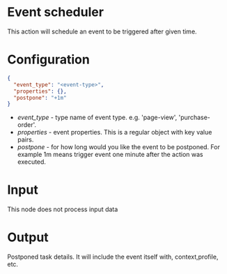 # Event scheduler

This action will schedule an event to be triggered after given time.

# Configuration

```json
{
  "event_type": "<event-type>",
  "properties": {},
  "postpone": "+1m"
}
```

* *event_type* - type name of event type. e.g. 'page-view', 'purchase-order'.
* *properties* - event properties. This is a regular object with key value pairs. 
* *postpone* - for how long would you like the event to be postponed. For example 1m means trigger event one minute after the action was executed.

# Input

This node does not process input data

# Output

Postponed task details. It will include the event itself with, context,profile, etc.


